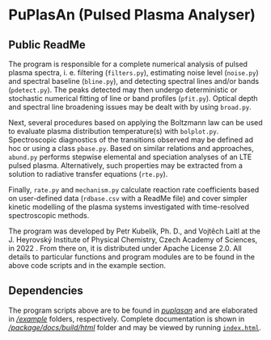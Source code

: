 # PuPlasAn (**Pu**lsed **Plas**ma **An**alyser)
## Public ReadMe

The program is responsible for a complete numerical analysis of pulsed plasma spectra, i. e. filtering (`filters.py`), estimating noise level (`noise.py`) and spectral baseline (`bline.py`), and detecting spectral lines and/or bands (`pdetect.py`). The peaks detected may then undergo deterministic or stochastic numerical fitting of line or band profiles (`pfit.py`). Optical depth and spectral line broadening issues may be dealt with by using `broad.py`.

Next, several procedures based on applying the Boltzmann law can be used to evaluate plasma distribution temperature(s) with `bolplot.py`. Spectroscopic diagnostics of the transitions observed may be defined ad hoc or using a class `pbase.py`. 
Based on similar relations and approaches, `abund.py` performs stepwise elemental and speciation analyses of an LTE pulsed plasma. Alternatively, such properties may be extracted from a solution to radiative transfer equations (`rte.py`).  

Finally, `rate.py` and `mechanism.py` calculate reaction rate coefficients based on user-defined data (`rdbase.csv` with a ReadMe file) and cover simpler kinetic modelling of the plasma systems investigated with time-resolved spectroscopic methods.

The program was developed by Petr Kubelík, Ph. D., and Vojtěch Laitl at the J. Heyrovský Institute of Physical Chemistry, Czech Academy of Sciences, in 2022 . From there on, it is distributed under Apache License 2.0. All details to particular functions and program modules are to be found in the above code scripts and in the example section.

## Dependencies
The program scripts above are to be found in [*puplasan*](https://github.com/laitvo/PuPlasAn/tree/main/puplasan) and are elaborated in [*/example*](https://github.com/laitvo/PuPlasAn/tree/main/example) folders, respectively. Complete documentation is shown in [*/package/docs/build/html*](https://github.com/laitvo/PuPlasAn/tree/main/docs/build/html) folder and may be viewed by running [`index.html`](https://github.com/laitvo/PuPlasAn/blob/main/docs/build/html/index.html).
